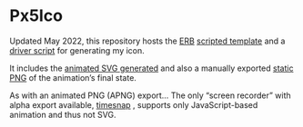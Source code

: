 #	Px5Ico

Updated May 2022, this repository hosts the
[ERB](https://ruby-doc.org/stdlib/libdoc/erb/rdoc/)
[scripted template](Px5Ico.svg.erb)
and a
[driver script](Px5Ico.rb)
for generating my icon.

It includes the
[animated SVG generated](Px5Ico.svg)
and also a manually exported
[static PNG](Px5Ico.png)
of the animation’s final state.

As with an animated PNG (APNG) export…
The only “screen recorder” with alpha export available,
[timesnap](https://github.com/tungs/timesnap)
, supports only JavaScript-based animation and thus not SVG.